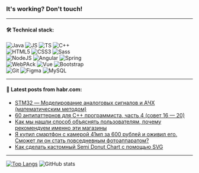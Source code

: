### It's working? Don't touch!

---

#### 🛠️ Technical stack:

![Java](https://img.shields.io/badge/Java-informational?logo=java&style=flat&logoColor=white&color=007396)
![JS](https://img.shields.io/badge/JS-informational?logo=javaScript&style=flat&logoColor=black&color=F7Df1E)
![TS](https://img.shields.io/badge/TS-informational?logo=typeScript&style=flat&logoColor=black&color=0667A8)
![C++](https://img.shields.io/badge/C++-informational?logo=c%2B%2B&style=flat&logoColor=white&color=9C033A)<br>
![HTML5](https://img.shields.io/badge/HTML5-informational?logo=html5&style=flat&logoColor=white&color=E34F26)
![CSS3](https://img.shields.io/badge/CSS3-informational?logo=css3&style=flat&logoColor=white&color=157286)
![Sass](https://img.shields.io/badge/Saas-informational?logo=sass&style=flat&logoColor=white&color=hotpink) <br>
![NodeJS](https://img.shields.io/badge/NodeJS-informational?logo=node.js&style=flat&logoColor=white&color=43853D)
![Angular](https://img.shields.io/badge/Angular-informational?logo=angular&style=flat&logoColor=white&color=C3002F)
![Spring](https://img.shields.io/badge/SpringBoot-informational?logo=SpringBoot&style=flat&logoColor=white&color=0A9EDC)<br>
![WebPAck](https://img.shields.io/badge/WebPack-informational?logo=webPack&style=flat&logoColor=white&color=FF6F00)
![Vue](https://img.shields.io/badge/Vue-informational?logo=vue.js&style=flat&logoColor=white&color=red)
![Bootstrap](https://img.shields.io/badge/Bootstrap-informational?logo=Bootstrap&style=flat&logoColor=white&color=7952B3)<br>
![Git](https://img.shields.io/badge/Git-informational?logo=git&style=flat&logoColor=white&color=F05133)
![Figma](https://img.shields.io/badge/Figma-informational?logo=figma&style=flat&logoColor=white&color=darkred)
![MySQL](https://img.shields.io/badge/MySQL-informational?logo=MySQL&style=flat&logoColor=white&color=00f)

<!--
![Kotlin](https://img.shields.io/badge/Kotlin-informational?logo=Kotlin&style=flat&logoColor=white&color=0095D5)
![PHP](https://img.shields.io/badge/PHP-informational?logo=php&style=flat&logoColor=white&color=777BB4) <br>
![WebPAck](https://img.shields.io/badge/WebPack-informational?logo=webPack&style=flat&logoColor=white&color=FF6F00)
![Bootstrap](https://img.shields.io/badge/Bootstrap-informational?logo=Bootstrap&style=flat&logoColor=white&color=7952B3)
![MySQL](https://img.shields.io/badge/MySQL-informational?logo=MySQL&style=flat&logoColor=white&color=00f) <br>
![NodeJS](https://img.shields.io/badge/NodeJS-informational?logo=node.js&style=flat&logoColor=white&color=43853D)
-->

___

#### 💬 Latest posts from habr.com:

<!-- BLOG-POST-LIST:START -->
- [STM32 — Моделирование аналоговых сигналов и АЧХ &lpar;математическим методом&rpar;](https://habr.com/ru/articles/741232/?utm_source=habrahabr&utm_medium=rss&utm_campaign=741232)
- [60 антипаттернов для С++ программиста, часть 4 &lpar;совет 16 — 20&rpar;](https://habr.com/ru/companies/pvs-studio/articles/741228/?utm_source=habrahabr&utm_medium=rss&utm_campaign=741228)
- [Как мы нашли способ объяснять пользователям, почему рекомендуем именно эти магазины](https://habr.com/ru/companies/tinkoff/articles/741218/?utm_source=habrahabr&utm_medium=rss&utm_campaign=741218)
- [Я купил смартфон с камерой 41мп за 600 рублей и оживил его. Сможет ли он стать повседневным фотоаппаратом?](https://habr.com/ru/companies/timeweb/articles/741154/?utm_source=habrahabr&utm_medium=rss&utm_campaign=741154)
- [Как сделать кастомный Semi Donut Chart с помощью SVG](https://habr.com/ru/articles/741214/?utm_source=habrahabr&utm_medium=rss&utm_campaign=741214)
<!-- BLOG-POST-LIST:END -->

---

[![Top Langs](https://github-readme-stats-lyart-beta.vercel.app/api/top-langs/?username=zloylis&langs_count=8&layout=compact&hide_progress=true&hide_border=true&theme=dracula)](https://github.com/zloylis)
![GitHub stats](https://github-readme-stats.vercel.app/api?username=zloylis&show_icons=true&hide_border=true&theme=dracula&include_all_commits=true&count_private=true&custom_title="ZloyLis&nbsp;Stat"&hide=contribs&hide_rank=true)
